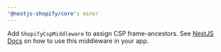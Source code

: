 ```yaml
---
'@nestjs-shopify/core': minor
---
```


Add `ShopifyCspMiddleware` to assign CSP frame-ancestors. See [NestJS Docs](https://docs.nestjs.com/middleware#applying-middleware) on how to use this middleware in your app.
